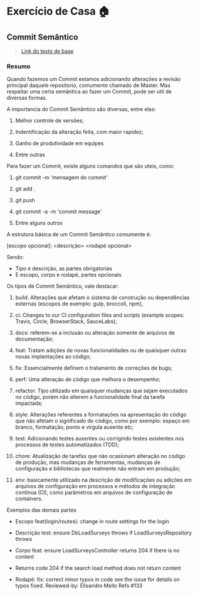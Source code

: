 # Exercício de Casa 🏠 

## Commit Semântico

> [Link do texto de base](https://blog.geekhunter.com.br/o-que-e-commit-e-como-usar-commits-semanticos/)

### Resumo

Quando fazemos um Commit estamos adicionando alterações a revisão principal daquele repositorio, comumente chamado de Master. Mas respeitar uma certa semântica ao fazer um Commit, pode ser util de diversas formas.

A importancia do Commit Semântico são diversas, entre elas:

1. Melhor controle de versões;

2. Indentificação da alteração feita, com maior rapidez;

3. Ganho de produtividade em equipes

4. Entre outras


Para fazer um Commit, existe alguns comandos que são uteis, como:

1. git commit -m 'mensagem do commit'

2. git add .

3. git push

4. git commit -a -m 'commit message'

5. Entre alguns outros

A estrutura básica de um Commit Semântico comumente é:

<tipo>[escopo opcional]: <descrição>
<corpo opcional>
<rodapé opcional>

Sendo:

- Tipo e descrição, as partes obrigatorias
- E escopo, corpo e rodapé, partes opcionais

Os tipos de Commit Semântico, vale destacar:

1. build: Alterações que afetam o sistema de construção ou dependências externas (escopos de exemplo: gulp, broccoli, npm),

2. ci: Changes to our CI configuration files and scripts (example scopes: Travis, Circle, BrowserStack, SauceLabs);

3. docs: referem-se a inclusão ou alteração somente de arquivos de documentação;

4. feat: Tratam adições de novas funcionalidades ou de quaisquer outras novas implantações ao código;

5. fix: Essencialmente definem o tratamento de correções de bugs;

6. perf: Uma alteração de código que melhora o desempenho;

7. refactor: Tipo utilizado em quaisquer mudanças que sejam executados no código, porém não alterem a funcionalidade final da tarefa impactada;

8. style: Alterações referentes a formatações na apresentação do código que não afetam o significado do código, como por exemplo: espaço em branco, formatação, ponto e vírgula ausente etc;

9. test: Adicionando testes ausentes ou corrigindo testes existentes nos processos de testes automatizados (TDD);

10. chore: Atualização de tarefas que não ocasionam alteração no código de produção, mas mudanças de ferramentas, mudanças de configuração e bibliotecas que realmente não entram em produção;

11. env: basicamente utilizado na descrição de modificações ou adições em arquivos de configuração em processos e métodos de integração contínua (CI), como parâmetros em arquivos de configuração de containers.


Exemplos das demais partes

- Escopo
feat(login/routes): change in route settings for the login

- Descrição
test: ensure DbLoadSurveys throws if LoadSurveysRepository throws

- Corpo
feat: ensure LoadSurveysController returns 204 if there is no content
- Returns code 204 if the search load method does not return content

- Rodapé:
fix: correct minor typos in code
see the issue for details
on typos fixed.
Reviewed-by: Elisandro Mello
Refs #133
